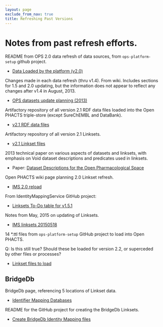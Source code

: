 ```yaml
---
layout: page
exclude_from_nav: true
title: Refreshing Past Versions
---
```


# Notes from past refresh efforts.

README from OPS 2.0 data refresh of data sources, from `ops-platform-setup` github project.

- [Data Loaded by the platform (v2.0)](
https://github.com/openphacts/ops-platform-setup/blob/2.0.0/data-sources/README.md)


Changes made in each data refresh (thru v1.4).  From wiki.  Includes sections for 1.5 and 2.0
updating, but the information does not appear to reflect any changes after v1.4 in August, 2013.

- [OPS datasets update planning (2013)](https://wiki.openphacts.org/index.php/OPS_datasets)


Artifactory repository of all version 2.1 RDF data files loaded into the Open PHACTS triple-store
(except SureChEMBL and DataBank).

- [v2.1 RDF data files](https://data.openphacts.org/free/2.1/rdf/)


Artifactory repository of all version 2.1 Linksets.

- [v2.1 Linkset files](https://data.openphacts.org/free/2.1/ims/)


2013 technical paper on various aspects of datasets and linksets, with emphasis on Void dataset
descriptions and predicates used in linksets.

- Paper: [Dataset Descriptions for the Open Pharmacological Space](
  http://www.openphacts.org/specs/2013/WD-datadesc-20130912/)


Open PHACTS wiki page planning 2.0 Linkset refresh.

- [IMS 2.0 reload](https://wiki.openphacts.org/index.php/IMS_2.0_reload)


From IdentityMappingService GitHub project:

- [Linksets To-Do table for v1.5.1](https://github.com/openphacts/IdentityMappingService/blob/master/doc/ops-1.5.1/ims.csv)


Notes from May, 2015 on updating of Linksets.

- [IMS linksets 20150518](https://wiki.openphacts.org/index.php/IMS_linksets_20150518)


14 *.ttl files from `ops-platform-setup` GitHub project to load into Open PHACTS.

Q: Is this still true?  Should these be loaded for version 2.2, or superceded by other
files or processes?

- [Linkset files to load](
https://github.com/openphacts/ops-platform-setup/tree/2.0.0/linksets_dev)


## BridgeDb

BridgeDb page, referencing 5 locations of Linkset data.

- [Identifier Mapping Databases](http://www.bridgedb.org/mapping-databases/)

README for the GitHub project for creating the BridgeDb Linksets.

- [Create BridgeDb Identity Mapping files](
  https://github.com/egonw/create-bridgedb-hmdb/blob/master/README.md)
